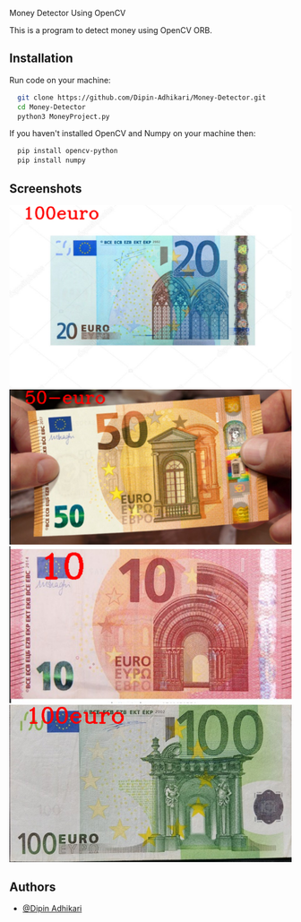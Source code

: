 Money Detector Using OpenCV

This is a program to detect money using OpenCV ORB.

## Installation

Run code on your machine:

```bash
  git clone https://github.com/Dipin-Adhikari/Money-Detector.git
  cd Money-Detector
  python3 MoneyProject.py
```
If you haven't installed OpenCV and Numpy on your machine then:

```bash
  pip install opencv-python
  pip install numpy
```


## Screenshots

![App Screenshot](outputs/1.png)
![App Screenshot](outputs/2.png)
![App Screenshot](outputs/3.png)
![App Screenshot](outputs/4.png)
  
## Authors

- [@Dipin Adhikari](https://github.com/Dipin-Adhikari)

  